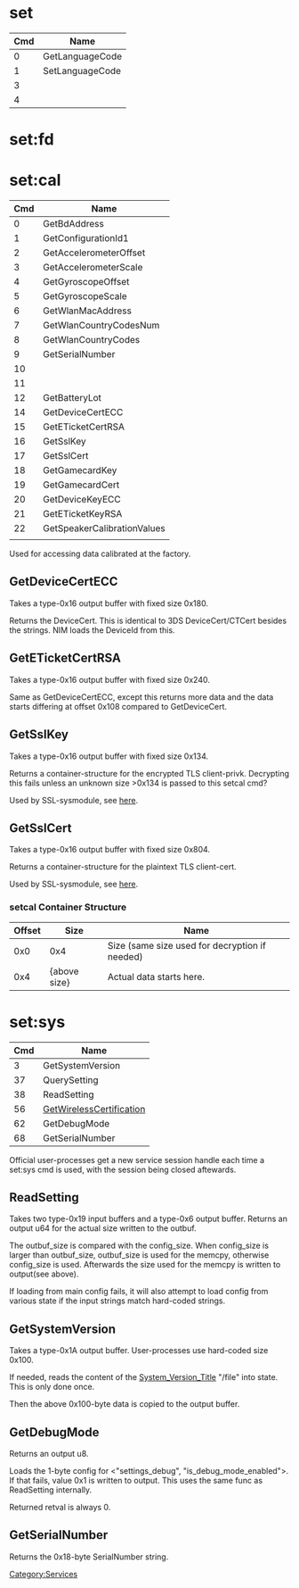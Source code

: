 # set

| Cmd | Name            |
| --- | --------------- |
| 0   | GetLanguageCode |
| 1   | SetLanguageCode |
| 3   |                 |
| 4   |                 |

# set:fd

# set:cal

| Cmd | Name                        |
| --- | --------------------------- |
| 0   | GetBdAddress                |
| 1   | GetConfigurationId1         |
| 2   | GetAccelerometerOffset      |
| 3   | GetAccelerometerScale       |
| 4   | GetGyroscopeOffset          |
| 5   | GetGyroscopeScale           |
| 6   | GetWlanMacAddress           |
| 7   | GetWlanCountryCodesNum      |
| 8   | GetWlanCountryCodes         |
| 9   | GetSerialNumber             |
| 10  |                             |
| 11  |                             |
| 12  | GetBatteryLot               |
| 14  | GetDeviceCertECC            |
| 15  | GetETicketCertRSA           |
| 16  | GetSslKey                   |
| 17  | GetSslCert                  |
| 18  | GetGamecardKey              |
| 19  | GetGamecardCert             |
| 20  | GetDeviceKeyECC             |
| 21  | GetETicketKeyRSA            |
| 22  | GetSpeakerCalibrationValues |
|     |                             |

Used for accessing data calibrated at the factory.

## GetDeviceCertECC

Takes a type-0x16 output buffer with fixed size 0x180.

Returns the DeviceCert. This is identical to 3DS DeviceCert/CTCert
besides the strings. NIM loads the DeviceId from this.

## GetETicketCertRSA

Takes a type-0x16 output buffer with fixed size 0x240.

Same as GetDeviceCertECC, except this returns more data and the data
starts differing at offset 0x108 compared to GetDeviceCert.

## GetSslKey

Takes a type-0x16 output buffer with fixed size 0x134.

Returns a container-structure for the encrypted TLS client-privk.
Decrypting this fails unless an unknown size \>0x134 is passed to this
setcal cmd?

Used by SSL-sysmodule, see [here](SSL%20services.md "wikilink").

## GetSslCert

Takes a type-0x16 output buffer with fixed size 0x804.

Returns a container-structure for the plaintext TLS client-cert.

Used by SSL-sysmodule, see
[here](SSL%20services.md "wikilink").

### setcal Container Structure

| Offset | Size         | Name                                           |
| ------ | ------------ | ---------------------------------------------- |
| 0x0    | 0x4          | Size (same size used for decryption if needed) |
| 0x4    | {above size} | Actual data starts here.                       |

# set:sys

| Cmd | Name                                                                              |
| --- | --------------------------------------------------------------------------------- |
| 3   | GetSystemVersion                                                                  |
| 37  | QuerySetting                                                                      |
| 38  | ReadSetting                                                                       |
| 56  | [GetWirelessCertification](Flash%20Filesystem#PRODINFOF.md##PRODINFOF "wikilink") |
| 62  | GetDebugMode                                                                      |
| 68  | GetSerialNumber                                                                   |

Official user-processes get a new service session handle each time a
set:sys cmd is used, with the session being closed aftewards.

## ReadSetting

Takes two type-0x19 input buffers and a type-0x6 output buffer. Returns
an output u64 for the actual size written to the outbuf.

The outbuf\_size is compared with the config\_size. When config\_size is
larger than outbuf\_size, outbuf\_size is used for the memcpy, otherwise
config\_size is used. Afterwards the size used for the memcpy is written
to output(see above).

If loading from main config fails, it will also attempt to load config
from various state if the input strings match hard-coded strings.

## GetSystemVersion

Takes a type-0x1A output buffer. User-processes use hard-coded size
0x100.

If needed, reads the content of the
[System\_Version\_Title](System%20Version%20Title.md "wikilink") "/file"
into state. This is only done once.

Then the above 0x100-byte data is copied to the output buffer.

## GetDebugMode

Returns an output u8.

Loads the 1-byte config for \<"settings\_debug",
"is\_debug\_mode\_enabled"\>. If that fails, value 0x1 is written to
output. This uses the same func as ReadSetting internally.

Returned retval is always 0.

## GetSerialNumber

Returns the 0x18-byte SerialNumber string.

[Category:Services](Category:Services "wikilink")
